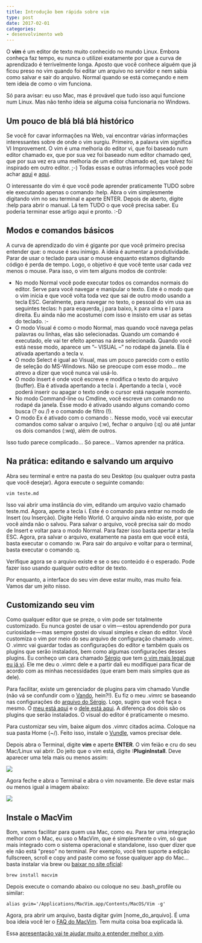 ```yaml
---
title: Introdução bem rápida sobre vim
type: post
date: 2017-02-01
categories:
- desenvolvimento web
---
```


O **vim** é um editor de texto muito conhecido no mundo Linux. Embora conheça faz tempo, eu nunca o utilizei exatamente por que a curva de aprendizado é terrivelmente longa. Aposto que você conhece alguém que já ficou preso no vim quando foi editar um arquivo no servidor e nem sabia como salvar e sair do arquivo. Normal quando se está começando e nem tem ideia de como o vim funciona.

Só para avisar: eu uso Mac, mas é provável que tudo isso aqui funcione num Linux. Mas não tenho ideia se alguma coisa funcionaria no Windows.

## Um pouco de blá blá blá histórico

Se você for cavar informações na Web, vai encontrar várias informações interessantes sobre de onde o vim surgiu. Primeiro, a palavra vim significa VI Improvement. O vim é uma melhoria do editor vi, que foi baseado num editor chamado ex, que por sua vez foi baseado num editor chamado qed, que por sua vez era uma melhoria de um editor chamado ed, que talvez foi inspirado em outro editor. ;-) Todas essas e outras informações você pode achar [aqui](https://en.wikipedia.org/wiki/Ed_%28text_editor%29) e [aqui](https://en.wikipedia.org/wiki/Vi).

O interessante do vim é que você pode aprender praticamente TUDO sobre ele executando apenas o comando :help. Abra o vim simplesmente digitando vim no seu terminal e aperte ENTER. Depois de aberto, digite :help para abrir o manual. Lá tem TUDO o que você precisa saber. Eu poderia terminar esse artigo aqui e pronto. :-D

## Modos e comandos básicos
A curva de aprendizado do vim é gigante por que você primeiro precisa entender que: o mouse é seu inimigo. A ideia é aumentar a produtividade. Parar de usar o teclado para usar o mouse enquanto estamos digitando código é perda de tempo. Logo, o objetivo é que você tente usar cada vez menos o mouse. Para isso, o vim tem alguns modos de controle:

* No modo Normal você pode executar todos os comandos normais do editor. Serve para você navegar e manipular o texto. Este é o modo que o vim inicia e que você volta toda vez que sai de outro modo usando a tecla ESC. Geralmente, para navegar no texto, o pessoal do vim usa as seguintes teclas: h para esquerda, j para baixo, k para cima e l para direita. Eu ainda não me acostumei com isso e insisto em usar as setas do teclado. :-
* O modo Visual é como o modo Normal, mas quando você navega pelas palavras ou linhas, elas são selecionadas. Quando um comando é executado, ele vai ter efeito apenas na área selecionada. Quando você está nesse modo, aparece um “– VISUAL –” no rodapé da janela. Ela é ativada apertando a tecla v.
* O modo Select é igual ao Visual, mas um pouco parecido com o estilo de seleção do MS-Windows. Não se preocupe com esse modo… me atrevo a dizer que você nunca vai usá-lo.
* O modo Insert é onde você escreve e modifica o texto do arquivo (buffer). Ela é ativada apertando a tecla i. Apertando a tecla i, você poderá inserir ou apagar o texto onde o cursor está naquele momento.
* No modo Command-line ou Cmdline, você escreve um comando no rodapé da janela. Esse modo é ativado usando alguns comando como busca (? ou /) e o comando de filtro (!).
* O modo Ex é ativado com o comando :. Nesse modo, você vai executar comandos como salvar o arquivo (:w), fechar o arquivo (:q) ou até juntar os dois comandos (:wq), além de outros.

Isso tudo parece complicado… Só parece… Vamos aprender na prática.

## Na prática: editando e salvando um arquivo
Abra seu terminal e entre na pasta do seu Desktop (ou qualquer outra pasta que você desejar). Agora execute o seguinte comando:

```
vim teste.md
```

Isso vai abrir uma instância do vim, editando um arquivo vazio chamado teste.md. Agora, aperte a tecla i. Este é o comando para entrar no modo de Insert (ou Inserção). Digite Hello World. O arquivo ainda não existe, por que você ainda não o salvou. Para salvar o arquivo, você precisa sair do modo de Insert e voltar para o modo Normal. Para fazer isso basta apertar a tecla ESC. Agora, pra salvar o arquivo, exatamente na pasta em que você está, basta executar o comando :w. Para sair do arquivo e voltar para o terminal, basta executar o comando :q.

Verifique agora se o arquivo existe e se o seu conteúdo é o esperado. Pode fazer isso usando qualquer outro editor de texto.

Por enquanto, a interface do seu vim deve estar muito, mas muito feia. Vamos dar um jeito nisso.

## Customizando seu vim

Como qualquer editor que se preze, o vim pode ser totalmente customizado. Eu nunca gostei de usar o vim — estou aprendendo por pura curiosidade — mas sempre gostei do visual simples e clean do editor. Você customiza o vim por meio do seu arquivo de configuração chamado .vimrc. O .vimrc vai guardar todas as configurações do editor e também quais os plugins que serão instalados, bem como algumas configurações desses plugins. Eu conheço um cara chamado [Sérgio](https://www.sergioaugrod.com.br/) que tem [o vim mais legal que eu já vi](https://github.com/sergioaugrod/dotfiles/blob/master/.vimrc). Ele me deu o .vimrc dele e a partir dali eu modifiquei para ficar de acordo com as minhas necessidades (que eram bem mais simples que as dele).

Para facilitar, existe um gerenciador de plugins para vim chamado Vundle (não vá se confundir com o [Vando](https://www.google.com.br/search?q=vando&safe=off&client=safari&rls=en&source=lnms&tbm=isch&sa=X&ved=0ahUKEwiqhqm086TRAhXCF5AKHQqRBVAQ_AUICSgC&biw=2398&bih=1351#safe=off&tbm=isch&q=vando+calcinha&imgrc=eFoxWJye6tM-TM%3A), hein?!). Eu fiz o meu .vimrc se baseando nas configurações do [arquivo do Sérgio](https://github.com/sergioaugrod/dotfiles/blob/master/.vimrc). Logo, sugiro que você faça o mesmo. O [meu está aqui](https://github.com/diegoeis/configfiles/blob/master/vimrc) e o [dele está aqui](https://github.com/sergioaugrod/dotfiles/blob/master/.vimrc). A diferença dos dois são os plugins que serão instalados. O visual do editor é praticamente o mesmo.

Para customizar seu vim, baixe algum dos .vimrc citados acima. Coloque na sua pasta Home (~/). Feito isso, instale o [Vundle](https://github.com/VundleVim/Vundle.vim), vamos precisar dele.

Depois abra o Terminal, digite **vim** e aperte **ENTER**. O vim feião e cru do seu Mac/Linux vai abrir. Do jeito que o vim está, digite **:PluginInstall**. Deve aparecer uma tela mais ou menos assim:

![](https://cdn-images-1.medium.com/max/800/1*8QPO2u7FHyQLLhdsojDssQ.png)

Agora feche e abra o Terminal e abra o vim novamente. Ele deve estar mais ou menos igual a imagem abaixo:

![](https://cdn-images-1.medium.com/max/800/1*ACGv9GCszyLvcT-5RTKlAg.png)

## Instale o MacVim
Bom, vamos facilitar para quem usa Mac, como eu. Para ter uma integração melhor com o Mac, eu uso o MacVim, que é simplesmente o vim, só que mais integrado com o sistema operacional e standalone, isso quer dizer que ele não está "preso" no terminal. Por exemplo, você tem suporte a edição fullscreen, scroll e copy and paste como se fosse qualquer app do Mac… basta instalar via brew ou [baixar no site oficial](http://macvim-dev.github.io/macvim/):

```
brew install macvim
```
Depois execute o comando abaixo ou coloque no seu .bash_profile ou similar:

```
alias gvim='/Applications/MacVim.app/Contents/MacOS/Vim -g'
```

Agora, pra abrir um arquivo, basta digitar gvim [nome_do_arquivo]. É uma boa ideia você ler o [FAQ do MacVim](https://github.com/macvim-dev/macvim/wiki/FAQ). Tem muita coisa boa explicada lá.

Essa [apresentação vai te ajudar muito a entender melhor o vim](https://faraohh.files.wordpress.com/2009/01/vim-super_editor.pdf).



